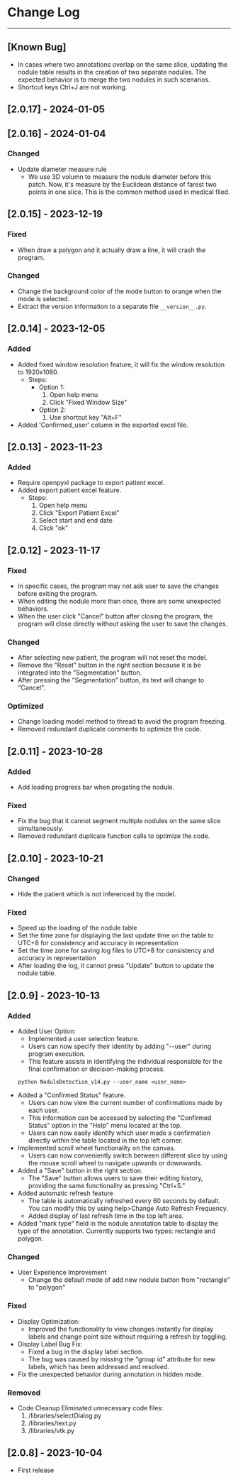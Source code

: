 # Change Log
---
## [Known Bug]
- In cases where two annotations overlap on the same slice, updating the nodule table results in the creation of two separate nodules. The expected behavior is to merge the two nodules in such scenarios.
- Shortcut keys Ctrl+J are not working.
## [2.0.17] - 2024-01-05
## [2.0.16] - 2024-01-04
### Changed
- Update diameter measure rule
    - We use 3D volumn to measure the nodule diameter before this patch. Now, it's measure by the Euclidean distance of farest two points in one slice. This is the common method used in medical filed.
## [2.0.15] - 2023-12-19
### Fixed
- When draw a polygon and it actually draw a line, it will crash the program.
### Changed
- Change the background color of the mode button to orange when the mode is selected.
- Extract the version information to a separate file `__version__.py`.
## [2.0.14] - 2023-12-05
### Added
- Added fixed window resolution feature, it will fix the window resolution to 1920x1080.
    - Steps:
        - Option 1:
            1. Open help menu
            2. Click "Fixed Window Size"
        - Option 2:
            1. Use shortcut key "Alt+F"
- Added 'Confirmed_user' column in the exported excel file.
## [2.0.13] - 2023-11-23
### Added
- Require openpyxl package to export patient excel.
- Added export patient excel feature.
    - Steps:
        1. Open help menu
        2. Click "Export Patient Excel"
        3. Select start and end date
        4. Click "ok"

## [2.0.12] - 2023-11-17
### Fixed
- In specific cases, the program may not ask user to save the changes before exiting the program.
- When editing the nodule more than once, there are some unexpected behaviors.
- When the user click "Cancel" button after closing the program, the program will close directly without asking the user to save the changes.
### Changed
- After selecting new patient, the program will not reset the model.
- Remove the "Reset" button in the right section because it is be integrated into the "Segmentation" button.
- After pressing the "Segmentation" button, its text will change to "Cancel".
### Optimized
- Change loading model method to thread to avoid the program freezing.
- Removed redundant duplicate comments to optimize the code.

## [2.0.11] - 2023-10-28
### Added
- Add loading progress bar when progating the nodule.
### Fixed
- Fix the bug that it cannot segment multiple nodules on the same slice simultaneously.
- Removed redundant duplicate function calls to optimize the code.
## [2.0.10] - 2023-10-21
### Changed
- Hide the patient which is not inferenced by the model.
### Fixed
- Speed up the loading of the nodule table
- Set the time zone for displaying the last update time on the table to UTC+8 for consistency and accuracy in representation
- Set the time zone for saving log files to UTC+8 for consistency and accuracy in representation
- After loading the log, it cannot press "Update" button to update the nodule table.
## [2.0.9] - 2023-10-13
### Added
- Added User Option:
    - Implemented a user selection feature.
    - Users can now specify their identity by adding "--user" during program execution.
    - This feature assists in identifying the individual responsible for the final confirmation or decision-making process.
    ```shell
    python NoduleDetection_v14.py --user_name <user_name>
    ```
- Added a "Confirmed Status" feature.
    - Users can now view the current number of confirmations made by each user.
    - This information can be accessed by selecting the "Confirmed Status" option in the "Help" menu located at the top.
    - Users can now easily identify which user made a confirmation directly within the table located in the top left corner.
- Implemented scroll wheel functionality on the canvas.
    - Users can now conveniently switch between different slice by using the mouse scroll wheel to navigate upwards or downwards.
- Added a "Save" button in the right section.
    - The "Save" button allows users to save their editing history, providing the same functionality as pressing "Ctrl+S."
- Added automatic refresh feature
    - The table is automatically refreshed every 60 seconds by default. You can modify this by using help>Change Auto Refresh Frequency.
    - Added display of last refresh time in the top left area.
- Added "mark type" field in the nodule annotation table to display the type of the annotation. Currently supports two types: rectangle and polygon.
### Changed
- User Experience Improvement
    - Change the default mode of add new nodule button from "rectangle" to "polygon"
### Fixed
- Display Optimization:
    - Improved the functionality to view changes instantly for display labels and change point size without requiring a refresh by toggling.
- Display Label Bug Fix:
    - Fixed a bug in the display label section.
    - The bug was caused by missing the "group id" attribute for new labels, which has been addressed and resolved.
- Fix the unexpected behavior during annotation in hidden mode.
### Removed
- Code Cleanup
    Eliminated unnecessary code files:
    1. /libraries/selectDialog.py
    2. /libraries/text.py
    3. /libraries/vtk.py
## [2.0.8] - 2023-10-04
- First release
